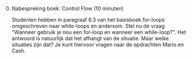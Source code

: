 0. Nabespreking boek: Control Flow (10 minuten)

    Studenten hebben in paragraaf 6.3 van het basisboek for-loops omgeschreven naar while-loops en andersom.  Stel nu de vraag "Wanneer gebruik je nou een for-loop en wanneer een while-loop?". Het antwoord is natuurlijk dat het afhangt van de situatie. Maar welke situaties zijn dat? Je kunt hiervoor vragen naar de opdrachten Mario en Cash.
